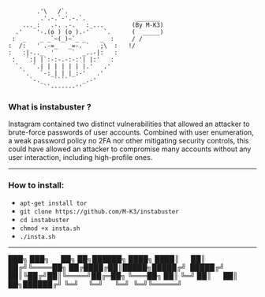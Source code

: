             .'\   /`.
             .'.-.`-'.-.`.              _______  
        ..._:   .-. .-.   :_...        (By M-K3)
      .'    '-.(o ) (o ).-'    `.      (  _____)
     :  _    _ _`~(_)~`_ _    _  :     / / 
    :  /:   ' .-=_   _=-. `   ;\  :   !/
    :   :|-.._  '     `  _..-|:   :
     :   `:| |`:-:-.-:-:'| |:'   :
      `.   `.| | | | | | |.'   .'
        `.   `-:_| | |_:-'   .'
          `-._   ````    _.-'
              ``-------''

### What is instabuster ?
Instagram contained two distinct vulnerabilities that allowed an attacker to brute-force
passwords of user accounts. Combined with user enumeration, a weak password policy
no 2FA nor other mitigating security controls, this could have allowed an attacker to compromise
many accounts without any user interaction, including high-profile ones.

---

### How to install:
* ```apt-get install tor ```
* ```git clone https://github.com/M-K3/instabuster ```
* ```cd instabuster ```
* ```chmod +x insta.sh ```
* ```./insta.sh ```

---

███╗   ███╗      ██╗  ██╗██████╗ 
████╗ ████║      ██║ ██╔╝╚════██╗
██╔████╔██║█████╗█████╔╝  █████╔╝
██║╚██╔╝██║╚════╝██╔═██╗  ╚═══██╗
██║ ╚═╝ ██║      ██║  ██╗██████╔╝
╚═╝     ╚═╝      ╚═╝  ╚═╝╚═════╝ 
                                 
